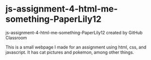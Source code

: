 # js-assignment-4-html-me-something-PaperLily12
js-assignment-4-html-me-something-PaperLily12 created by GitHub Classroom

This is a small webpage I made for an assignment using html, css, and javascript.
It has cat pictures and pokemon, among other things.
